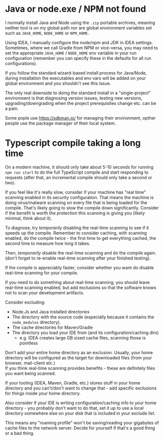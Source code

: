 
# Java or node.exe / NPM not found

I normally install Java and Node using the `.zip` portable archives, meaning
neither tool is on my global path nor are global environment variables set
such as `JAVA_HOME`, `NODE_HOME` or `NPM_HOME`.

Using IDEA, I manually configure the node/npm and JDK in IDEA settings.
Sometimes, where we call Gradle from NPM or vice-versa, you may need to set
the appropriate `JAVA_HOME` / `NODE_HOME` env variable in your run configuration
(remember you can specify these in the defaults for all run configurations).

If you follow the standard wizard-based install process for Java/Node, during
installation the executables and env vars will be added on your global
environment and you shouldn't see this issue.

The only real downside to doing the standard install in a "single-project" 
environment is that diagnosing version issues, testing new versions, 
upgrading/downgrading when the project prerequisites change etc. can be a pain.

Some pople use https://sdkman.io/ for managing their environment, opther people
use the package manager of their local system.


# Typescript compile taking a long time

On a modern machine, it should only take about 5-10 seconds for running 
`npm run start` to do the full TypeScript compile and start responding to 
requests (after that, an incremental compile should only take a second or two).

If you feel like it's really slow, consider if your machine has "real time" 
scanning enabled in its security configuration.  That means the machine is 
doing virus/malware scanning on every file that is being loaded for the compile.
That's likely going to slow the compile down significantly.
Consider if the benefit is worth the protection this scanning is giving you
(likely minimal, think about it).

To diagnose, try *temporarily* disabling the real-time scanning to see if 
it speeds up the compile. Remember to consider caching, with scanning
enabled, do the compile twice - the first time to get everything cached, the 
second time to measure how long it takes.

Then, *temporarily* disable the real-time scanning and do the compile again.
(don't forget to re-enable real-time scanning after your finished testing).

If the compile is appreciably faster, consider whether you want do disable 
real-time scanning for your compile.

If you need to do something about real-time scanning; you should leave 
real-time scanning enabled, but add
exclusions so that the software knows not to scan your development artifacts.

Consider excluding:
* Node.Js and Java installed directories
* The directory with the source code (especially because it contains the 
  `node_modules` directory).
* The cache directories for Maven/Gradle
* The directory you load your IDE from (and its configuration/caching dirs)
  * e.g. IDEA creates large GB sized cache files, scanning those is pointless

Don't add your entire home directory as an exclusion.
Usually, your home directory will be configured as the target for
downloaded files (from your browser, mail-client etc.)  
If you think real-time scanning provides benefits - these are definitely
files you want being scanned.

If your tooling (IDEA, Maven, Gradle, etc.) stores stuff in your home directory 
and you can't/don't want to change that - add specific exclusions for things 
inside your home directory.

Also consider if your IDE is writing configuration/caching info to your
home directory - you probably don't want to do that, set it up to use a local
directory somewhere else on your disk that is included in your exclude list.

This means any "roaming profile" won't be saving/reading your gigabytes of 
cache files to the network server.  Decide for yourself if that's a good thing
or a bad thing.


